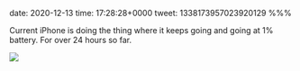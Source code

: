 date: 2020-12-13
time: 17:28:28+0000
tweet: 1338173957023920129
%%%

Current iPhone is doing the thing where it keeps going and going at 1% battery. For over 24 hours so far.

![](EpImHjdW8AAuq_I.jpg)
